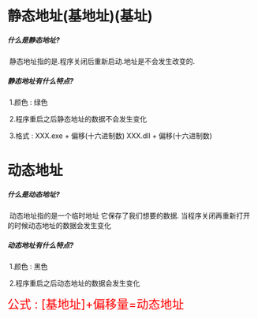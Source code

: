 # 静态地址(基地址)(基址)

##### 什么是静态地址?

​		静态地址指的是.程序关闭后重新启动.地址是不会发生改变的.



##### 静态地址有什么特点?

​		1.颜色 :   绿色

​		2.程序重启之后静态地址的数据不会发生变化

​		3.格式 :    XXX.exe + 偏移(十六进制数)     XXX.dll  + 偏移(十六进制数) 

# 动态地址

##### 什么是动态地址?

​		动态地址指的是一个临时地址  它保存了我们想要的数据. 当程序关闭再重新打开的时候动态地址的数据会发生变化



##### 动态地址有什么特点?

​		1.颜色 : 黑色 

​		2.程序重启之后动态地址的数据会发生变化



<font size="5" color="red">公式 : [基地址]+偏移量=动态地址</font>


